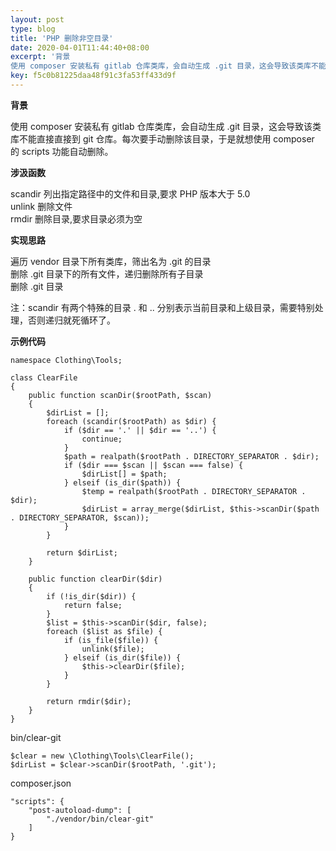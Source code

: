 ```yaml
---  
layout: post  
type: blog  
title: 'PHP 删除非空目录'  
date: 2020-04-01T11:44:40+08:00  
excerpt: '背景
使用 composer 安装私有 gitlab 仓库类库，会自动生成 .git 目录，这会导致该类库不能直接直接到 git 仓库。每次要手动删除该目录，于是就想使用 composer 的 scr'  
key: f5c0b81225daa48f91c3fa53ff433d9f  
---  
```


**背景**

使用 composer 安装私有 gitlab 仓库类库，会自动生成 .git 目录，这会导致该类库不能直接直接到 git 仓库。每次要手动删除该目录，于是就想使用 composer 的 scripts 功能自动删除。

**涉汲函数**

scandir 列出指定路径中的文件和目录,要求 PHP 版本大于 5.0  
unlink 删除文件  
rmdir 删除目录,要求目录必须为空

**实现思路**

遍历 vendor 目录下所有类库，筛出名为 .git 的目录  
删除 .git 目录下的所有文件，递归删除所有子目录  
删除 .git 目录

注：scandir 有两个特殊的目录 . 和 .. 分别表示当前目录和上级目录，需要特别处理，否则递归就死循环了。

**示例代码**

```
namespace Clothing\Tools;

class ClearFile
{
    public function scanDir($rootPath, $scan)
    {
        $dirList = [];
        foreach (scandir($rootPath) as $dir) {
            if ($dir == '.' || $dir == '..') {
                continue;
            }
            $path = realpath($rootPath . DIRECTORY_SEPARATOR . $dir);
            if ($dir === $scan || $scan === false) {
                $dirList[] = $path;
            } elseif (is_dir($path)) {
                $temp = realpath($rootPath . DIRECTORY_SEPARATOR . $dir);
                $dirList = array_merge($dirList, $this->scanDir($path . DIRECTORY_SEPARATOR, $scan));
            }
        }

        return $dirList;
    }

    public function clearDir($dir)
    {
        if (!is_dir($dir)) {
            return false;
        }
        $list = $this->scanDir($dir, false);
        foreach ($list as $file) {
            if (is_file($file)) {
                unlink($file);
            } elseif (is_dir($file)) {
                $this->clearDir($file);
            }
        }

        return rmdir($dir);
    }
}
```

bin/clear-git

```
$clear = new \Clothing\Tools\ClearFile();
$dirList = $clear->scanDir($rootPath, '.git');
```

composer.json

```
"scripts": {
    "post-autoload-dump": [
        "./vendor/bin/clear-git"
    ]
}
```